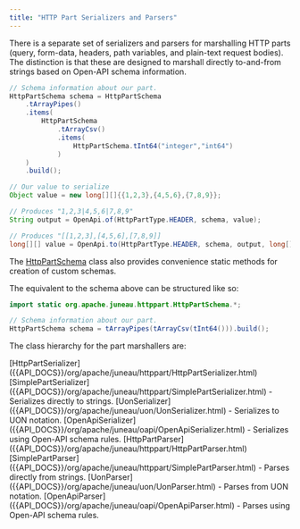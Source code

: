 ```yaml
---
title: "HTTP Part Serializers and Parsers"
---
```


There is a separate set of serializers and parsers for marshalling HTTP parts (query, form-data, headers, path variables, and plain-text request bodies).
The distinction is that these are designed to marshall directly to-and-from strings based on Open-API schema information.

```java
// Schema information about our part.
HttpPartSchema schema = HttpPartSchema
    .tArrayPipes()
    .items(
        HttpPartSchema
            .tArrayCsv()
            .items(
                HttpPartSchema.tInt64("integer","int64")
            )
    )
    .build();

// Our value to serialize
Object value = new long[][]{{1,2,3},{4,5,6},{7,8,9}};

// Produces "1,2,3|4,5,6|7,8,9"
String output = OpenApi.of(HttpPartType.HEADER, schema, value);

// Produces "[[1,2,3],[4,5,6],[7,8,9]]
long[][] value = OpenApi.to(HttpPartType.HEADER, schema, output, long[][].class);
```

The [HttpPartSchema]({{API_DOCS}}/org/apache/juneau/httppart/HttpPartSchema.html) class also provides convenience static methods for creation of custom schemas.

The equivalent to the schema above can be structured like so:

```java
import static org.apache.juneau.httppart.HttpPartSchema.*;

// Schema information about our part.
HttpPartSchema schema = tArrayPipes(tArrayCsv(tInt64())).build();
```

The class hierarchy for the part marshallers are:

<tree>
<node-0><java-annotation>[HttpPartSerializer]({{API_DOCS}}/org/apache/juneau/httppart/HttpPartSerializer.html)</java-annotation></node-0>
<node-1><java-class>[SimplePartSerializer]({{API_DOCS}}/org/apache/juneau/httppart/SimplePartSerializer.html)</java-class> - Serializes directly to strings.</node-1>
<node-2><java-class>[UonSerializer]({{API_DOCS}}/org/apache/juneau/uon/UonSerializer.html)</java-class> - Serializes to UON notation.</node-2>
<node-3><java-class>[OpenApiSerializer]({{API_DOCS}}/org/apache/juneau/oapi/OpenApiSerializer.html)</java-class> - Serializes using Open-API schema rules.</node-3>
<node-0><java-annotation>[HttpPartParser]({{API_DOCS}}/org/apache/juneau/httppart/HttpPartParser.html)</java-annotation></node-0>
<node-1><java-class>[SimplePartParser]({{API_DOCS}}/org/apache/juneau/httppart/SimplePartParser.html)</java-class> - Parses directly from strings.</node-1>
<node-2><java-class>[UonParser]({{API_DOCS}}/org/apache/juneau/uon/UonParser.html)</java-class> - Parses from UON notation.</node-2>
<node-3><java-class>[OpenApiParser]({{API_DOCS}}/org/apache/juneau/oapi/OpenApiParser.html)</java-class> - Parses using Open-API schema rules.</node-3>
</tree>